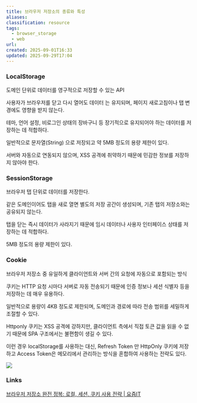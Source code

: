 ```yaml
---
title: 브라우저 저장소의 종류와 특성
aliases:
classification: resource
tags:
  - browser_storage
  - web
url:
created: 2025-09-01T16:33
updated: 2025-09-29T17:04
---
```


### LocalStorage

도메인 단위로 데이터를 영구적으로 저장할 수 있는 API

사용자가 브라우저를 닫고 다시 열어도 데이터 는 유지되며, 페이지 새로고침이나 탭 변경에도 영향을 받지 않는다.

테마, 언어 설정, 비로그인 상태의 장바구니 등 장기적으로 유지되어야 하는 데이터를 저장하는 데 적합하다.

일반적으로 문자열(String) 으로 저장되고 약 5MB 정도의 용량 제한이 있다.

서버와 자동으로 연동되지 않으며, XSS 공격에 취약하기 때문에 민감한 정보를 저장하지 않아야 한다.

### SessionStorage

브라우저 탭 단위로 데이터를 저장한다.

같은 도메인이어도 탭을 새로 열면 별도의 저장 공간이 생성되며, 기존 탭의 저장소와는 공유되지 않는다.

탭을 닫는 즉시 데이터가 사라지기 때문에 임시 데이터나 사용자 인터페이스 상태를 저장하는 데 적합하다.

5MB 정도의 용량 제한이 있다.

### Cookie

브라우저 저장소 중 유일하게 클라이언트와 서버 간의 요청에 자동으로 포함되는 방식

쿠키는 HTTP 요청 시마다 서버로 자동 전송되기 때문에 인증 정보나 세션 식별자 등을 저장하는 데 매우 유용하다.

일반적으로 용량이 4KB 정도로 제한되며, 도메인과 경로에 따라 전송 범위를 세밀하게 조절할 수 있다.

Httponly 쿠키는 XSS 공격에 강하지만, 클라이언트 측에서 직접 토큰 값을 읽을 수 없기 때문에 SPA 구조에서는 불편함이 생길 수 있다.

이런 경우 localStorage를 사용하는 대신, Refresh Token 만 HttpOnly 쿠키에 저장 하고 Access Token은 메모리에서 관리하는 방식을 혼합하여 사용하는 전략도 있다.

![](https://i.imgur.com/KiNgfmP.png)

### Links

[브라우저 저장소 완전 정복: 로컬, 세션, 쿠키 사용 전략 \| 요즘IT](https://yozm.wishket.com/magazine/detail/3317/?__readwiseLocation=)
